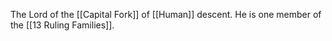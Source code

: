 The Lord of the [[Capital Fork]] of [[Human]] descent. He is one member of the [[13 Ruling Families]].